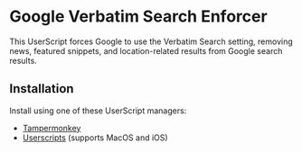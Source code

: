 # Google Verbatim Search Enforcer

This UserScript forces Google to use the Verbatim Search setting, removing news, featured snippets, and location-related results from Google search results.

## Installation

Install using one of these UserScript managers:

- [Tampermonkey](https://tampermonkey.net/)
- [Userscripts](https://apps.apple.com/us/app/userscripts/id1463298887) (supports MacOS and iOS)
